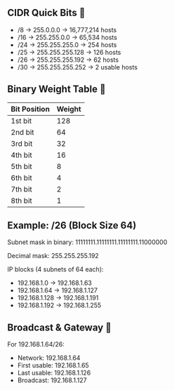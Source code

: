 ## CIDR Quick Bits 🧱

- /8   → 255.0.0.0       → 16,777,214 hosts
- /16  → 255.255.0.0     → 65,534 hosts
- /24  → 255.255.255.0   → 254 hosts
- /25  → 255.255.255.128 → 126 hosts
- /26  → 255.255.255.192 → 62 hosts
- /30  → 255.255.255.252 → 2 usable hosts

## Binary Weight Table 🧮

| Bit Position | Weight |
|--------------|--------|
| 1st bit      | 128    |
| 2nd bit      | 64     |
| 3rd bit      | 32     |
| 4th bit      | 16     |
| 5th bit      | 8      |
| 6th bit      | 4      |
| 7th bit      | 2      |
| 8th bit      | 1      |

## Example: /26 (Block Size 64)

Subnet mask in binary:
11111111.11111111.11111111.11000000

Decimal mask:
255.255.255.192

IP blocks (4 subnets of 64 each):
- 192.168.1.0 → 192.168.1.63
- 192.168.1.64 → 192.168.1.127
- 192.168.1.128 → 192.168.1.191
- 192.168.1.192 → 192.168.1.255

## Broadcast & Gateway 🎯

For 192.168.1.64/26:
- Network: 192.168.1.64
- First usable: 192.168.1.65
- Last usable: 192.168.1.126
- Broadcast: 192.168.1.127

